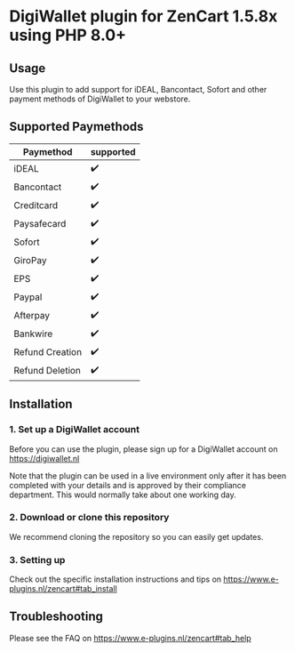 
# DigiWallet plugin for ZenCart 1.5.8x using PHP 8.0+

## Usage
Use this plugin to add support for iDEAL, Bancontact, Sofort and other payment methods of 
DigiWallet to your webstore. 

## Supported Paymethods
| Paymethod	|   supported	| 
|-------------	|---	|
| iDEAL	|:heavy_check_mark:	|
| Bancontact	|:heavy_check_mark:	|
| Creditcard	|:heavy_check_mark:	|
| Paysafecard	|:heavy_check_mark:	|
| Sofort	|:heavy_check_mark:	|
| GiroPay	|:heavy_check_mark:	|
| EPS	|:heavy_check_mark:	|
| Paypal	|:heavy_check_mark:	|
| Afterpay	|:heavy_check_mark:	|
| Bankwire	|:heavy_check_mark:	|
| Refund Creation	|:heavy_check_mark:	|
| Refund Deletion	|:heavy_check_mark:	|


## Installation

### 1. Set up a DigiWallet account
Before you can use the plugin, please sign up for a DigiWallet account on https://digiwallet.nl


Note that the plugin can be used in a live environment only after it has been completed with your details and
is approved by their compliance department. This would normally take about one working day.

### 2. Download or clone this repository

We recommend cloning the repository so you can easily get updates. 

### 3. Setting up

Check out the specific installation instructions and tips on https://www.e-plugins.nl/zencart#tab_install

## Troubleshooting

Please see the FAQ on https://www.e-plugins.nl/zencart#tab_help
